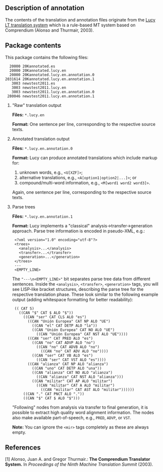 Description of annotation
-------------------------

The contents of the translation and annotation files originate from the [Lucy
LT translation system](http://www.lucysoftware.com/english/machine-translation/) which is a
rule-based MT system based on Comprendium (Alonso and Thurmair, 2003).

Package contents
----------------

This package contains the following files:

      20000 20Kannotated.es
      20000 20Kannotated.lucy.en
      20000 20Kannotated.lucy.en.annotation.0
    2031614 20Kannotated.lucy.en.annotation.1
       3003 newstest2011.es
       3003 newstest2011.lucy.en
       3003 newstest2011.lucy.en.annotation.0
     280046 newstest2011.lucy.en.annotation.1

1. "Raw" translation output

     __Files:__  `*.lucy.en`

     __Format:__ One sentence per line, corresponding to the respective source
                 texts.

2. Annotated translation output

     __Files:__  `*.lucy.en.annotation.0`

     __Format:__ Lucy can produce annotated translations which include markup
                 for:

     1. unknown words, e.g., `<U[XZF]>`;
     2. alternative translations, e.g., `<A[option1|option2|...]>`; or
     3. compound/multi-word information, e.g., `<M[word1 word2 word3]>`.

     Again, one sentence per line, corresponding to the respective source texts.

3. Parse trees

     __Files:__  `*.lucy.en.annotation.1`

     __Format:__ Lucy implements a "classical" analysis->transfer->generation
                 approach. Parse tree information is encoded in pseudo-XML,
                 e.g.:

        <?xml version="1.0" encoding="utf-8"?>
        <trees>
          <analysis>...</analysis>
          <transfer>...</transfer>
          <generation>...</generation>
        </trees>
        ---
        <EMPTY_LINE>

     The `"---\n<EMPTY_LINE>"` bit separates parse tree data from different
     sentences. Inside the `<analysis>`, `<transfer>`, `<generation>` tags,
     you will see LISP-like bracket structures, describing the parse tree for
     the respective translation phase. These look similar to the following
     example output (adding whitespace formatting for better readability):

        (( CAT S)
          ((CAN "$" CAT $ ALO "$"))
            ((CAN "ser" CAT CLS ALO "es")
              ((CAN "Unión Europea" CAT NP ALO "UE")
                ((CAN "el" CAT DETP ALO "la"))
                ((CAN "Unión Europea" CAT NO ALO "UE")
                  ((CAN "Unión Europea" CAT NST ALO "UE"))))
              ((CAN "ser" CAT PRED ALO "es")
                ((CAN "no" CAT ADVP ALO "no")
                  ((CAN "no" CAT ADVB ALO "no")
                    ((CAN "no" CAT ADV ALO "no"))))
                ((CAN "ser" CAT VB ALO "es")
                  ((CAN "ser" CAT VST ALO "es"))))
              ((CAN "alianza" CAT NP ALO "alianza")
                ((CAN "uno" CAT DETP ALO "una"))
                ((CAN "alianza" CAT NO ALO "alianza")
                  ((CAN "alianza" CAT NST ALO "alianza")))
                ((CAN "militar" CAT AP ALO "militar")
                  ((CAN "militar" CAT A ALO "militar")
                    ((CAN "militar" CAT AST ALO "militar"))))))
            ((CAN "." CAT PNCT ALO "."))
            ((CAN "$" CAT $ ALO "$")))

     "Following" nodes from analysis via transfer to final generation, it
     is possible to extract high quality word alignment information. The
     nodes also make available part-of-speech, e.g., `PRED`, `ADVP`, or `VST`.

     __Note:__ You can ignore the `<mir>` tags completely as these are always
               empty.

References
----------

[1] Alonso, Juan A. and Gregor Thurmair.: __The Comprendium Translator System.__ In _Proceedings of the Ninth Machine Translation Summit_ (2003).

